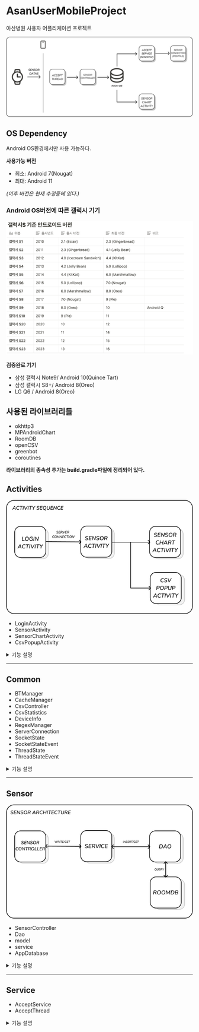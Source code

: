 # AsanUserMobileProject
아산병원 사용자 어플리케이션 프로젝트

![](https://github.com/wooing1084/AsanMobileProject/blob/main/images/app%20architecture.png)

## OS Dependency
Android OS환경에서만 사용 가능하다.

**사용가능 버전**
- 최소: Android 7(Nougat)
- 최대: Android 11
  
*(이후 버전은 현재 수정중에 있다.)*

### Android OS버전에 따른 갤럭시 기기

![](https://github.com/wooing1084/AsanMobileProject/blob/main/images/galaxy_os_version.png)


**검증완료 기기**
- 삼성 갤럭시 Note9/ Android 10(Quince Tart)
- 삼성 갤럭시 S8+/ Android 8(Oreo)
- LG Q6 / Android 8(Oreo)

## 사용된 라이브러리들
- okhttp3
- MPAndroidChart
- RoomDB
- openCSV
- greenbot
- coroutines

**라이브러리의 종속성 추가는 build.gradle파일에 정리되어 있다.**

## Activities

![](https://github.com/wooing1084/AsanMobileProject/blob/main/images/activity%20architecture.png)

- LoginActivity
- SensorActivity
- SensorChartActivity
- CsvPopupActivity

<details>
  <summary>기능 설명</summary>
  
  ## LoginActivity
  
  로그인 액티비티, 사용자의 아이디를 입력받아 서버에 로그인 요청을 보낸다.
  응답이 성공적일시 유저 정보를 저장하고 SensorActivty로 이동한다.
  한번 로그인 시 cache를 통해 바로 서버에 로그인 요청하여 로그인 과정을 넘어간다.

  ## SensorActivity

  주요 기능이 이루어지는 메인 액티비티이다. 워치와 소켓 연결을 하고, 워치와의 통신 및 서버에 데이터 전송하는
  백그라운드 서비스를 실행시킨다.

  **주요기능**
  - Start버튼 : 페어링된 워치와 블루투스 소켓 연결을 한다.
  - Stop버튼 : 소켓 연결을 끊고 서비스를 종료한다.
  - Chart버튼 : 사용자의 센서 정보를 출력하는 SensorChartActivity로 이동한다.
 
  ## SensorChartActivity

  사용자의 센서 정보를 출력하는 액티비티이다. 10초마다 차트를 갱신하며, 과거 10분동안의 데이터를 1분간격으로
  요약하여 보여준다. MPChart라이브러리를 사용하였다.

  ## CsvPopupActivity

  csv파일이 내부 저장소에 저장되는지 확인하기 위한 액티비티로, 테스트용 액티비티이다.

  </details>
  
---

## Common
- BTManager
- CacheManager
- CsvController
- CsvStatistics
- DeviceInfo
- RegexManager
- ServerConnection
- SocketState
- SocketStateEvent
- ThreadState
- ThreadStateEvent

<details>
  <summary>기능 설명</summary>

  ## BTManager
  블루투스 기능을 담당하는 싱글톤 클래스이다. 블루투스 permission check가 필요한 기능을 모아두었으며,
  주로 블루투스 연결된 워치 정보를 가져오는 기능을 한다.
  
  ## CacheManager
  캐시 파일을 저장하고 로드하는 클래스이다. 현재는 로그인기능에만 사용중이다.

  ## CsvController
  CSV 관련 처리 객체, 싱글톤 구조로 구현되어있다.
  
  **주요 기능**
  - getExternalPath : 파일이 저장된 저장소 경로 반환 (대부분의 파일이 이 경로를 통해 저장된다.)
  - fileExist : 파일이 존재하는지 확인하는 함수
  - getExistFileName : 센서명을 통해 존재하는 파일을 가져온다. (파일명에 존재하는 unixtime을 알 수 없기때문에 사용한다.)
  - csvFirst : 센서파일이 존재하지 않을때 사용한다. 센서파일 초기 설정 및 저장기능
  - csvSave : 센서파일이 존재하는 경우 사용한다. 이어쓰기 기능
  - getFile : 파일 읽어오기
  - moveFile : 파일 경로 변경기능. 서버에 센서파일 전송 후에 전송된 파일 목록으로 이동시키기 위해 사용한다.

  ## CsvStatistics
  저장된 Csv파일을 요약하는 클래스이다. 현재는 사용하지 않는다.

  ## DeviceInfo
  디바이스 정보를 저장하는 싱글톤 클래스이다. 디바이스 ID, 유저 ID, 배터리 잔량을 저장한다.

  ## RegexManager
  정규표현식 클래스이다. 워치의 센서 정보를 읽는데 사용한다.

  ## ServerConnection
  서버와의 통신을 담당하는 싱글톤 클래스이다.

  **주요기능**
  - Login : 서버에 로그인 요청을 보내고, 성공시 sensorActivity로 이동시킨다.
  - postFile : 서버에 csv파일을 전송한다.
 
  ## SoecketState & socketStateEvent 
  블루투스 상태 확인하는 클래스

  ## ThreadState & ThreadStateEvent
  스레드 상태 확인하는 클래스

</details>

---
## Sensor

![](https://github.com/wooing1084/AsanMobileProject/blob/main/images/sensor%20architecture.png)

- SensorController
- Dao
- model
- service
- AppDatabase

<details>
  <summary>기능 설명</summary>
  
  Controller <-> Service <-> Dao <-> RoomDB의 구조를 띄고 있다.

  ## SensorController
  입력 받은 센서를 핸들링하며 핸들링한 데이터를 서비스레이어로 전달하거나<br>
  서비스로부터 받은 데이터를 애플리케이션 레이어로 전달하는 클래스
  
  ## Dao
  RoomDB쿼리를 담당하는 클래스

  ## service
  입력 받은 센서를 저장하기 위해 사용하는 클래스
  여기서 알맞은 동작을 입력받아 DAO를 호출해 데이터를 관리한다
  ##

</details>

---
## Service
- AcceptService
- AcceptThread

<details>
  <summary>기능 설명</summary>

  ## AcceptService
  서버와 블루투스 연결 여부 확인 및 연결을 담당하고, 워치를 통해 수집된 데이터를 csv파일로 저장하하며, 서버에 주기적으로 csv파일을 전송하는 포그라운드 서비스이다.

  **주요 기능 요약**
  - onStartCommand : 포그라운드 시작을 위해 서비스 실행 알림을 띄운다. 블루투스 소켓을 연결하고, 서버 파일 전송 타이머를 실행시킨다.
  - csvWrite : csv를 작성 하는 메소드이다. 타이머를 통해 서비스가 살아있는동안 주기적으로 실행되며 일정 횟수마다(6번) sendCSV메소드를 실행하여 서버에 파일을 전송한다.
  - sendCSV : CSV파일을 서버로 전송하는 메소드이다. 전송할 파일을 전송된 파일 목록으로 이동시키고, 서버에 POST방식으로 전송한다.

  ## AcceptThread
  서비스에서 워치와의 블루투스 소켓 연결을 담당하는 스레드 클래스이다.
  연결된 소켓을 통해 워치로부터 센서 데이터를 받아오며, 해석하여 RoomDB에 저장한다.
  
  
</details>
